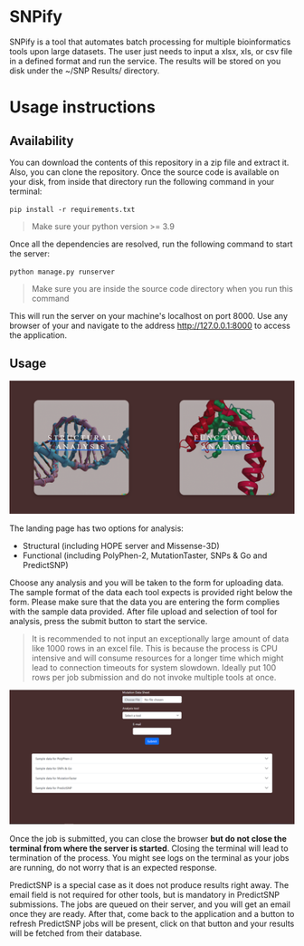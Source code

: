 # SNPify
SNPify is a tool that automates batch processing for multiple bioinformatics tools upon large datasets. The user just needs to input a xlsx, xls, or csv file in a defined format and run the service. The results will be stored on you disk under the ~/SNP Results/ directory.

# Usage instructions
## Availability
You can download the contents of this repository in a zip file and extract it. Also, you can clone the repository. 
Once the source code is available on your disk, from inside that directory run the following command in your terminal:


``pip install -r requirements.txt``
> Make sure your python version >= 3.9

Once all the dependencies are resolved, run the following command to start the server:

``python manage.py runserver``
> Make sure you are inside the source code directory when you run this command

This will run the server on your machine's localhost on port 8000. Use any browser of your and navigate to the address http://127.0.0.1:8000 to access the application.

## Usage
![img.png](static/imgs/img.png)

The landing page has two options for analysis:
* Structural (including HOPE server and Missense-3D)
* Functional (including PolyPhen-2, MutationTaster, SNPs & Go and PredictSNP)

Choose any analysis and you will be taken to the form for uploading data. The sample format of the data each tool expects is provided right below the form. Please make sure that the data you are entering the form complies with the sample data provided. After file upload and selection of tool for analysis, press the submit button to start the service. 
> It is recommended to not input an exceptionally large amount of data like 1000 rows in an excel file. This is because the process is CPU intensive and will consume resources for a longer time which might lead to connection timeouts for system slowdown. Ideally put 100 rows per job submission and do not invoke multiple tools at once.

![img_1.png](static/imgs/img_1.png)

Once the job is submitted, you can close the browser **but do not close the terminal from where the server is started**. Closing the terminal will lead to termination of the process. You might see logs on the terminal as your jobs are running, do not worry that is an expected response.

PredictSNP is a special case as it does not produce results right away. The email field is not required for other tools, but is mandatory in PredictSNP submissions. The jobs are queued on their server, and you will get an email once they are ready. After that, come back to the application and a button to refresh PredictSNP jobs will be present, click on that button and your results will be fetched from their database.